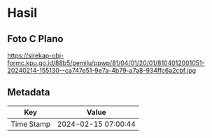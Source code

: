 # Hasil

## Foto C Plano

https://sirekap-obj-formc.kpu.go.id/88b5/pemilu/ppwp/81/04/01/20/01/8104012001051-20240214-155130--ca747e51-9e7a-4b79-a7a8-934ffc6a2cbf.jpg


## Metadata

| Key        | Value               |
| ---------- | ------------------- |
| Time Stamp | 2024-02-15 07:00:44 |



